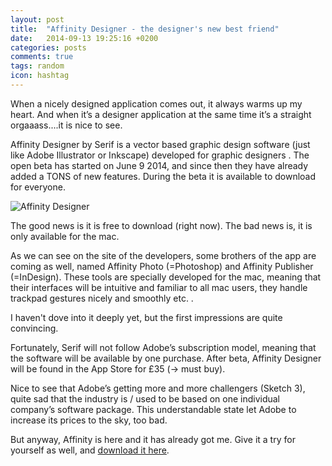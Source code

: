 ```yaml
---
layout: post
title:  "Affinity Designer - the designer's new best friend"
date:   2014-09-13 19:25:16 +0200
categories: posts
comments: true
tags: random
icon: hashtag
---
```

When a nicely designed application comes out, it always warms up my heart. And when it’s a designer application at the same time it’s a straight orgaaass....it is nice to see.

Affinity Designer by Serif  is a vector based graphic design software (just like Adobe Illustrator or Inkscape) developed for graphic designers . The open beta has started on June 9 2014, and since  then they have already added a TONS of new features. During the beta it is available to download for everyone.

![Affinity Designer](http://forums.macrumors.com/attachments/integrated-jpg.477236/ "Affinity Designer")

The good news is it is free to download (right now).
The bad news is, it is only available for the mac.

As we can see on the site of the developers, some brothers of the app are coming as well, named Affinity Photo (=Photoshop) and Affinity Publisher (=InDesign). These tools are specially developed for the mac, meaning that their interfaces will be intuitive and familiar to all mac users, they handle trackpad gestures nicely and smoothly etc. .

I haven't dove into it deeply yet, but the first impressions are quite convincing.

Fortunately, Serif will not follow Adobe’s subscription model, meaning that the software will be available by one purchase.
After beta, Affinity Designer will be found in the App Store for £35 (-> must buy).

Nice to see that Adobe’s getting more and more challengers (Sketch 3), quite sad that the industry is / used to be based on one individual company’s software package. This understandable state let Adobe to increase its prices to the sky, too bad.

But anyway, Affinity is here and it has already got me. Give it a try for yourself as well, and [download it here](https://affinity.serif.com/).